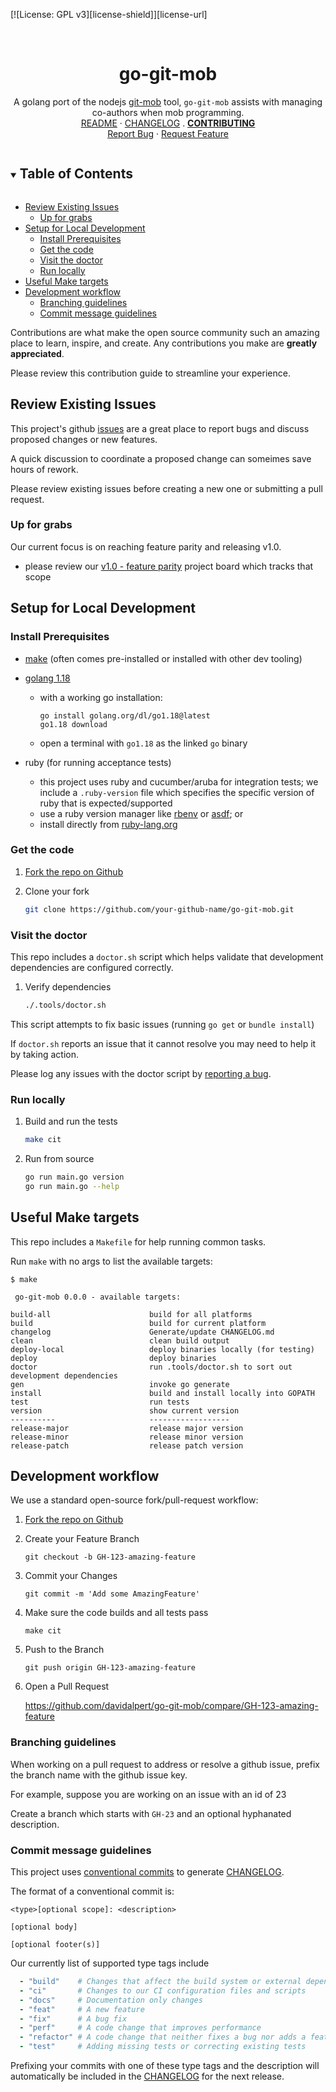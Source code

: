 <!-- PROJECT SHIELDS -->
<!--
*** https://www.markdownguide.org/basic-syntax/#reference-style-links
-->
[![License: GPL v3][license-shield]][license-url]
<!-- [![Issues][issues-shield]][issues-url] -->
<!-- [![Forks][forks-shield]][forks-url] -->
<!-- ![GitHub Contributors][contributors-shield] -->
<!-- ![GitHub Contributors Image][contributors-image-url] -->

<!-- PROJECT LOGO -->
<br />
<h1 align="center">go-git-mob</h1>

<p align="center">
  A golang port of the nodejs <a href="https://github.com/rkotze/git-mob">git-mob</a> tool,
  <code>go-git-mob</code> assists with managing co-authors when mob programming.
  <br />
  <a href="./README.md">README</a>
  ·
  <a href="./CHANGELOG.md">CHANGELOG</a>
  .
  <a href="./CONTRIBUTING.md"><strong>CONTRIBUTING</strong></a>
  <br />
  <!-- <a href="https://github.com/davidalpert/go-git-mob">View Demo</a>
  · -->
  <a href="https://github.com/davidalpert/go-git-mob/issues">Report Bug</a>
  ·
  <a href="https://github.com/davidalpert/go-git-mob/issues">Request Feature</a>
</p>

<details open="open">
  <summary><h2 style="display: inline-block">Table of Contents</h2></summary>

- [Review Existing Issues](#review-existing-issues)
  - [Up for grabs](#up-for-grabs)
- [Setup for Local Development](#setup-for-local-development)
  - [Install Prerequisites](#install-prerequisites)
  - [Get the code](#get-the-code)
  - [Visit the doctor](#visit-the-doctor)
  - [Run locally](#run-locally)
- [Useful Make targets](#useful-make-targets)
- [Development workflow](#development-workflow)
  - [Branching guidelines](#branching-guidelines)
  - [Commit message guidelines](#commit-message-guidelines)

</details>

Contributions are what make the open source community such an amazing place to learn, inspire, and create.  Any contributions you make are **greatly appreciated**.

Please review this contribution guide to streamline your experience.

## Review Existing Issues

This project's github [issues](https://github.com/davidalpert/go-git-mob/issues) are a great place to report bugs and discuss proposed changes or new features.

A quick discussion to coordinate a proposed change can someimes save hours of rework. 

Please review existing issues before creating a new one or submitting a pull request.

### Up for grabs

Our current focus is on reaching feature parity and releasing v1.0.

- please review our [v1.0 - feature parity](https://github.com/davidalpert/go-git-mob/projects/1) project board which tracks that scope

## Setup for Local Development

### Install Prerequisites

* [make](https://www.gnu.org/software/make/manual/html_node/index.html#Top) (often comes pre-installed or installed with other dev tooling)
* [golang 1.18](https://golang.org/doc/manage-install)
  * with a working go installation:
    ```
    go install golang.org/dl/go1.18@latest
    go1.18 download
    ```
  * open a terminal with `go1.18` as the linked `go` binary

* ruby (for running acceptance tests)

  * this project uses ruby and cucumber/aruba for integration tests; we include a `.ruby-version` file which specifies the specific version of ruby that is expected/supported
  * use a ruby version manager like [rbenv](https://github.com/rbenv) or [asdf](https://asdf-vm.com/); or
  * install directly from [ruby-lang.org](https://www.ruby-lang.org/en/documentation/installation/)

### Get the code

1. [Fork the repo on Github](https://github.com/davidalpert/go-git-mob/fork)

1. Clone your fork
   ```sh
   git clone https://github.com/your-github-name/go-git-mob.git
   ```

### Visit the doctor

This repo includes a `doctor.sh` script which helps validate that development dependencies are configured correctly.

1. Verify dependencies
    ```sh
    ./.tools/doctor.sh
    ```

This script attempts to fix basic issues (running `go get` or `bundle install`)

If `doctor.sh` reports an issue that it cannot resolve you may need to help it by taking action.

Please log any issues with the doctor script by [reporting a bug](https://github.com/davidalpert/go-git-mob/issues).

### Run locally

1. Build and run the tests
    ```sh
    make cit
    ```
1. Run from source
    ```sh
    go run main.go version
    go run main.go --help
    ```

## Useful Make targets

This repo includes a `Makefile` for help running common tasks.

Run `make` with no args to list the available targets:
```
$ make

 go-git-mob 0.0.0 - available targets:

build-all                      build for all platforms
build                          build for current platform
changelog                      Generate/update CHANGELOG.md
clean                          clean build output
deploy-local                   deploy binaries locally (for testing)
deploy                         deploy binaries
doctor                         run .tools/doctor.sh to sort out development dependencies
gen                            invoke go generate
install                        build and install locally into GOPATH
test                           run tests
version                        show current version
----------                     ------------------
release-major                  release major version
release-minor                  release minor version
release-patch                  release patch version

```

## Development workflow

We use a standard open-source fork/pull-request workflow:

1. [Fork the repo on Github](https://github.com/davidalpert/go-git-mob/fork)
1. Create your Feature Branch
   ```
   git checkout -b GH-123-amazing-feature
   ```
1. Commit your Changes
   ```
   git commit -m 'Add some AmazingFeature'
   ```
1. Make sure the code builds and all tests pass
   ```
   make cit
   ```
3. Push to the Branch
   ```
   git push origin GH-123-amazing-feature
   ```
4. Open a Pull Request

    https://github.com/davidalpert/go-git-mob/compare/GH-123-amazing-feature

### Branching guidelines

When working on a pull request to address or resolve a github issue, prefix the branch name with the github issue key.

For example, suppose you are working on an issue with an id of 23

Create a branch which starts with `GH-23` and an optional hyphanated description.

### Commit message guidelines

This project uses [conventional commits](https://www.conventionalcommits.org/en/v1.0.0/#summary) to generate [CHANGELOG](CHANGELOG.md).

The format of a conventional commit is:
```
<type>[optional scope]: <description>

[optional body]

[optional footer(s)]
```

Our currently list of supported type tags include
```yaml
  - "build"    # Changes that affect the build system or external dependencies
  - "ci"       # Changes to our CI configuration files and scripts 
  - "docs"     # Documentation only changes
  - "feat"     # A new feature
  - "fix"      # A bug fix
  - "perf"     # A code change that improves performance
  - "refactor" # A code change that neither fixes a bug nor adds a feature
  - "test"     # Adding missing tests or correcting existing tests
```

Prefixing your commits with one of these type tags and the description will automatically be included in the [CHANGELOG](CHANGELOG.md) for the next release.

